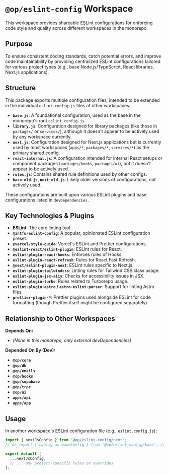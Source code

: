 # `@op/eslint-config` Workspace

This workspace provides shareable ESLint configurations for enforcing code style and quality across different workspaces in the monorepo.

## Purpose

To ensure consistent coding standards, catch potential errors, and improve code maintainability by providing centralized ESLint configurations tailored for various project types (e.g., base Node.js/TypeScript, React libraries, Next.js applications).

## Structure

This package exports multiple configuration files, intended to be extended in the individual `eslint.config.js` files of other workspaces:

- **`base.js`**: A foundational configuration, used as the base in the monorepo's root `eslint.config.js`.
- **`library.js`**: Configuration designed for library packages (like those in `packages/` or `services/`), although it doesn't appear to be actively used by any workspace currently.
- **`next.js`**: Configuration designed for Next.js applications but is currently used by most workspaces (`apps/*`, `packages/*`, `services/*`) as the primary shared config.
- **`react-internal.js`**: A configuration intended for internal React setups or component packages (`packages/hooks`, `packages/ui`), but it doesn't appear to be actively used.
- **`rules.js`**: Contains shared rule definitions used by other configs.
- **`base-old.js`, `next-old.js`**: Likely older versions of configurations, not actively used.

These configurations are built upon various ESLint plugins and base configurations listed in `devDependencies`.

## Key Technologies & Plugins

- **ESLint**: The core linting tool.
- **`@antfu/eslint-config`**: A popular, opinionated ESLint configuration preset.
- **`@vercel/style-guide`**: Vercel's ESLint and Prettier configurations.
- **`@eslint-react/eslint-plugin`**: ESLint rules for React.
- **`eslint-plugin-react-hooks`**: Enforces rules of Hooks.
- **`eslint-plugin-react-refresh`**: Rules for React Fast Refresh.
- **`@next/eslint-plugin-next`**: ESLint rules specific to Next.js.
- **`eslint-plugin-tailwindcss`**: Linting rules for Tailwind CSS class usage.
- **`eslint-plugin-jsx-a11y`**: Checks for accessibility issues in JSX.
- **`eslint-plugin-turbo`**: Rules related to Turborepo usage.
- **`eslint-plugin-astro` / `astro-eslint-parser`**: Support for linting Astro files.
- **`prettier-plugin-*`**: Prettier plugins used alongside ESLint for code formatting (though Prettier itself might be configured separately).

## Relationship to Other Workspaces

**Depends On:**

- _(None in this monorepo, only external devDependencies)_

**Depended On By (Dev):**

- **`@op/core`**
- **`@op/db`**
- **`@op/emails`**
- **`@op/hooks`**
- **`@op/supabase`**
- **`@op/trpc`**
- **`@op/ui`**
- **`apps/api`**
- **`apps/app`**

## Usage

In another workspace's ESLint configuration file (e.g., `eslint.config.js`):

```javascript
import { nextJsConfig } from '@op/eslint-config/next';
// or import { config as baseConfig } from '@op/eslint-config/base'; // Less common

export default [
  ...nextJsConfig,
  // ... any project-specific rules or overrides
];
```
